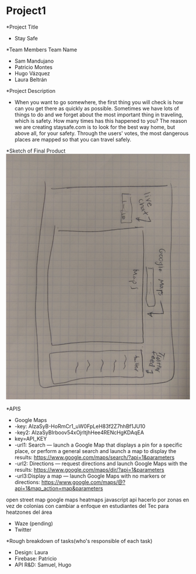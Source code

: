 # Project1
*Project Title
- Stay Safe

*Team Members Team Name
- Sam Mandujano
- Patricio Montes
- Hugo Vázquez
- Laura Beltrán

*Project Description
- When you want to go somewhere, the first thing you will check is how can you get there as quickly as possible. Sometimes we have lots of things to do and we forget about the most important thing in traveling, which is safety. How many times has this happened to you? The reason we are creating staysafe.com is to look for the best way home, but above all, for your safety. Through the users' votes, the most dangerous places are mapped so that you can travel safely.

*Sketch of Final Product
![alt text](https://github.com/hughvzz/Project1/blob/master/IMAG0177.jpg)

*APIS 
- Google Maps
- -key: AIzaSyB-HoRmCr1_uW0FpLeH83f2Z7hhBf1JU10
- -key2: AIzaSyBIrboov54xOjrltjhHee4RENcHgKDAqEA
- key=API_KEY
- -url1: Search — launch a Google Map that displays a pin for a specific place, or perform a general search and launch a map to display the results: https://www.google.com/maps/search/?api=1&parameters 
- -url2: Directions — request directions and launch Google Maps with the results: https://www.google.com/maps/dir/?api=1&parameters
- -url3:Display a map — launch Google Maps with no markers or directions: https://www.google.com/maps/@?api=1&map_action=map&parameters

open street map
google maps heatmaps javascript api
hacerlo por zonas en vez de colonias con 
cambiar a enfoque en estudiantes del Tec para heatzones del área

- Waze (pending)
- Twitter

*Rough breakdown of tasks(who's responsible of each task)
- Design: Laura
- Firebase: Patricio
- API R&D: Samuel, Hugo
